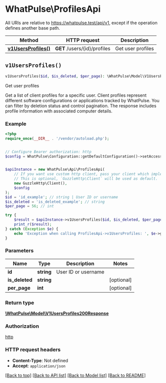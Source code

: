 # WhatPulse\ProfilesApi

All URIs are relative to https://whatpulse.test/api/v1, except if the operation defines another base path.

| Method | HTTP request | Description |
| ------------- | ------------- | ------------- |
| [**v1UsersProfiles()**](ProfilesApi.md#v1UsersProfiles) | **GET** /users/{id}/profiles | Get user profiles |


## `v1UsersProfiles()`

```php
v1UsersProfiles($id, $is_deleted, $per_page): \WhatPulse\Model\V1UsersProfiles200Response
```

Get user profiles

Get a list of client profiles for a specific user. Client profiles represent different software configurations or applications tracked by WhatPulse. You can filter by deletion status and control pagination. The response includes profile information with associated computer details.

### Example

```php
<?php
require_once(__DIR__ . '/vendor/autoload.php');


// Configure Bearer authorization: http
$config = WhatPulse\Configuration::getDefaultConfiguration()->setAccessToken('YOUR_ACCESS_TOKEN');


$apiInstance = new WhatPulse\Api\ProfilesApi(
    // If you want use custom http client, pass your client which implements `GuzzleHttp\ClientInterface`.
    // This is optional, `GuzzleHttp\Client` will be used as default.
    new GuzzleHttp\Client(),
    $config
);
$id = 'id_example'; // string | User ID or username
$is_deleted = 'is_deleted_example'; // string
$per_page = 56; // int

try {
    $result = $apiInstance->v1UsersProfiles($id, $is_deleted, $per_page);
    print_r($result);
} catch (Exception $e) {
    echo 'Exception when calling ProfilesApi->v1UsersProfiles: ', $e->getMessage(), PHP_EOL;
}
```

### Parameters

| Name | Type | Description  | Notes |
| ------------- | ------------- | ------------- | ------------- |
| **id** | **string**| User ID or username | |
| **is_deleted** | **string**|  | [optional] |
| **per_page** | **int**|  | [optional] |

### Return type

[**\WhatPulse\Model\V1UsersProfiles200Response**](../Model/V1UsersProfiles200Response.md)

### Authorization

[http](../../README.md#http)

### HTTP request headers

- **Content-Type**: Not defined
- **Accept**: `application/json`

[[Back to top]](#) [[Back to API list]](../../README.md#endpoints)
[[Back to Model list]](../../README.md#models)
[[Back to README]](../../README.md)
